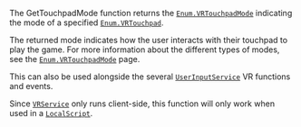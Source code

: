 The GetTouchpadMode function returns the [`Enum.VRTouchpadMode`](https://create.roblox.com/docs/reference/engine/enums/VRTouchpadMode) indicating
the mode of a specified [`Enum.VRTouchpad`](https://create.roblox.com/docs/reference/engine/enums/VRTouchpad).

The returned mode indicates how the user interacts with their touchpad to
play the game. For more information about the different types of modes,
see the [`Enum.VRTouchpadMode`](https://create.roblox.com/docs/reference/engine/enums/VRTouchpadMode) page.

This can also be used alongside the several [`UserInputService`](https://create.roblox.com/docs/reference/engine/classes/UserInputService) VR
functions and events.

Since [`VRService`](https://create.roblox.com/docs/reference/engine/classes/VRService) only runs client-side, this function will only
work when used in a [`LocalScript`](https://create.roblox.com/docs/reference/engine/classes/LocalScript).